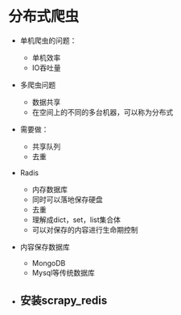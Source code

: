 # 分布式爬虫
- 单机爬虫的问题：
    - 单机效率
    - IO吞吐量
- 多爬虫问题
    - 数据共享
    - 在空间上的不同的多台机器，可以称为分布式
- 需要做：
    - 共享队列
    - 去重
- Radis
    - 内存数据库
    - 同时可以落地保存硬盘
    - 去重
    - 理解成dict，set，list集合体
    - 可以对保存的内容进行生命期控制
- 内容保存数据库
    - MongoDB
    - Mysql等传统数据库
    
- 安装scrapy_redis
    - 